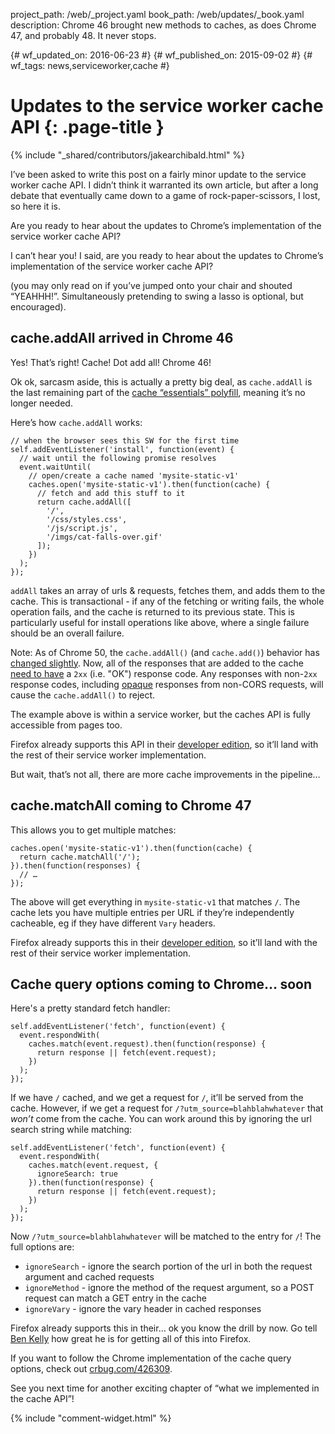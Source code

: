 project_path: /web/_project.yaml
book_path: /web/updates/_book.yaml
description: Chrome 46 brought new methods to caches, as does Chrome 47, and probably 48. It never stops.

{# wf_updated_on: 2016-06-23 #}
{# wf_published_on: 2015-09-02 #}
{# wf_tags: news,serviceworker,cache #}

# Updates to the service worker cache API {: .page-title }

{% include "_shared/contributors/jakearchibald.html" %}

I’ve been asked to write this post on a fairly minor update to the service worker cache API. I didn’t think it warranted its own article, but after a long debate that eventually came down to a game of rock-paper-scissors, I lost, so here it is.

Are you ready to hear about the updates to Chrome’s implementation of the service worker cache API?

I can’t hear you! I said, are you ready to hear about the updates to Chrome’s implementation of the service worker cache API?

(you may only read on if you’ve jumped onto your chair and shouted “YEAHHH!”. Simultaneously pretending to swing a lasso is optional, but encouraged).

## cache.addAll arrived in Chrome 46

Yes! That’s right! Cache! Dot add all! Chrome 46!

Ok ok, sarcasm aside, this is actually a pretty big deal, as `cache.addAll` is the last remaining part of the [cache “essentials” polyfill](https://github.com/coonsta/cache-polyfill/blob/master/index.js), meaning it’s no longer needed.

Here’s how `cache.addAll` works:

    // when the browser sees this SW for the first time
    self.addEventListener('install', function(event) {
      // wait until the following promise resolves
      event.waitUntil(
        // open/create a cache named 'mysite-static-v1'
        caches.open('mysite-static-v1').then(function(cache) {
          // fetch and add this stuff to it
          return cache.addAll([
            '/',
            '/css/styles.css',
            '/js/script.js',
            '/imgs/cat-falls-over.gif'
          ]);
        })
      );
    });
    

`addAll` takes an array of urls & requests, fetches them, and adds them to the cache. This is transactional - if any of the fetching or writing fails, the whole operation fails, and the cache is returned to its previous state. This is particularly useful for install operations like above, where a single failure should be an overall failure.

Note: As of Chrome 50, the `cache.addAll()` (and `cache.add()`) behavior
has [changed slightly](https://github.com/dstockwell/chromium/commit/d8a95558a04b5734bc5568546097799d942aaec5#diff-c0babf201659e01414abe4a511fb8c7cR218).
Now, all of the responses that are added to the
cache [need to have](https://github.com/slightlyoff/ServiceWorker/issues/823) a
`2xx` (i.e. "OK") response code. Any responses with non-`2xx` response codes,
including [opaque](https://fetch.spec.whatwg.org/#concept-filtered-response-opaque)
responses from non-CORS requests, will cause the `cache.addAll()` to reject.

The example above is within a service worker, but the caches API is fully accessible from pages too.

Firefox already supports this API in their [developer edition](https://www.mozilla.org/en-GB/firefox/developer/), so it’ll land with the rest of their service worker implementation.

But wait, that’s not all, there are more cache improvements in the pipeline…

## cache.matchAll coming to Chrome 47

This allows you to get multiple matches:


    caches.open('mysite-static-v1').then(function(cache) {
      return cache.matchAll('/');
    }).then(function(responses) {
      // …
    });
    

The above will get everything in `mysite-static-v1` that matches `/`. The cache lets you have multiple entries per URL if they’re independently cacheable, eg if they have different `Vary` headers.

Firefox already supports this in their [developer edition](https://www.mozilla.org/en-GB/firefox/developer/), so it’ll land with the rest of their service worker implementation.

## Cache query options coming to Chrome… soon

Here's a pretty standard fetch handler:


    self.addEventListener('fetch', function(event) {
      event.respondWith(
        caches.match(event.request).then(function(response) {
          return response || fetch(event.request);
        })
      );
    });
    

If we have `/` cached, and we get a request for `/`, it’ll be served from the cache. However, if we get a request for `/?utm_source=blahblahwhatever` that *won’t* come from the cache. You can work around this by ignoring the url search string while matching:


    self.addEventListener('fetch', function(event) {
      event.respondWith(
        caches.match(event.request, {
          ignoreSearch: true
        }).then(function(response) {
          return response || fetch(event.request);
        })
      );
    });
    

Now `/?utm_source=blahblahwhatever` will be matched to the entry for `/`! The full options are:

* `ignoreSearch` - ignore the search portion of the url in both the request argument and cached requests
* `ignoreMethod` - ignore the method of the request argument, so a POST request can match a GET entry in the cache
* `ignoreVary` - ignore the vary header in cached responses

Firefox already supports this in their… ok you know the drill by now. Go tell [Ben Kelly](https://twitter.com/wanderview) how great he is for getting all of this into Firefox.

If you want to follow the Chrome implementation of the cache query options, check out [crbug.com/426309](https://code.google.com/p/chromium/issues/detail?id=426309).

See you next time for another exciting chapter of “what we implemented in the cache API”!


{% include "comment-widget.html" %}
